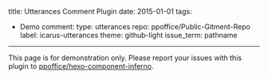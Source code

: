 title: Utterances Comment Plugin
date: 2015-01-01
tags:
- Demo
comment:
    type: utterances
    repo: ppoffice/Public-Gitment-Repo
    label: icarus-utterances
    theme: github-light
    issue_term: pathname
---

<article class="message message-immersive is-warning">
<div class="message-body">
<i class="fas fa-exclamation-triangle mr-2"></i>
This page is for demonstration only.
Please report your issues with this plugin to 
<a href="https://github.com/ppoffice/hexo-component-inferno">ppoffice/hexo-component-inferno</a>.
</div>
</article>

